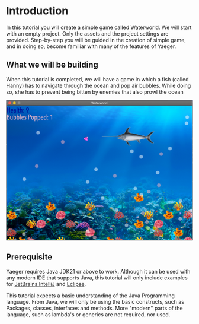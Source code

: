 # Introduction

In this tutorial you will create a simple game called Waterworld. We will start
with an empty project. Only the assets and the project settings are provided. 
Step-by-step you will be guided in the creation of simple game, and in doing 
so, become familiar with many of the features of Yaeger.

## What we will be building

When this tutorial is completed, we will have a game in which a fish (called 
Hanny) has to navigate through the ocean and pop air bubbles. While doing so,
she has to prevent being bitten by enemies that also prowl the ocean

![Waterworld](images/game/game.png)

## Prerequisite

Yaeger requires Java JDK21 or above to work. Although it can be used with any 
modern IDE that supports Java, this tutorial will only include examples for
[JetBrains IntelliJ](https://www.jetbrains.com/idea/) and 
[Eclipse](https://www.eclipse.org/).

This tutorial expects a basic understanding of the Java Programming language.
From Java, we will only be using the basic constructs, such as Packages, 
classes, interfaces and methods. More "modern" parts of the language, such 
as lambda's or generics are not required, nor used.

